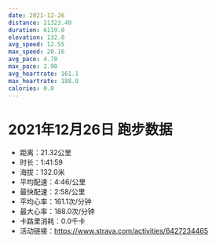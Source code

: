 ```yaml
---
date: 2021-12-26
distance: 21323.40
duration: 6119.0
elevation: 132.0
avg_speed: 12.55
max_speed: 20.16
avg_pace: 4.78
max_pace: 2.98
avg_heartrate: 161.1
max_heartrate: 188.0
calories: 0.0
---
```


# 2021年12月26日 跑步数据

- 距离：21.32公里
- 时长：1:41:59
- 海拔：132.0米
- 平均配速：4:46/公里
- 最快配速：2:58/公里
- 平均心率：161.1次/分钟
- 最大心率：188.0次/分钟
- 卡路里消耗：0.0千卡
- 活动链接：https://www.strava.com/activities/6427234465
